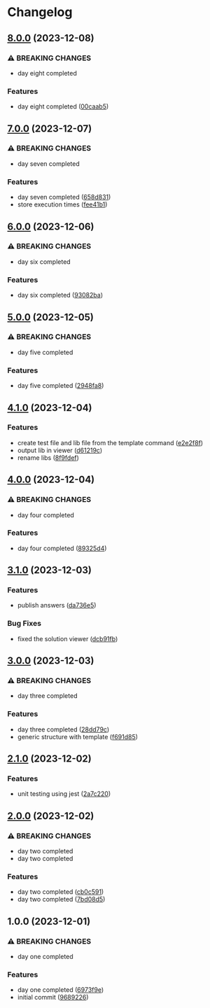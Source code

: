 # Changelog

## [8.0.0](https://github.com/sergiorgiraldo/AdventOfCode2023/compare/v7.0.0...v8.0.0) (2023-12-08)


### ⚠ BREAKING CHANGES

* day eight completed

### Features

* day eight completed ([00caab5](https://github.com/sergiorgiraldo/AdventOfCode2023/commit/00caab553ed697a34f1c6ed299fb3c4da899e0e0))

## [7.0.0](https://github.com/sergiorgiraldo/AdventOfCode2023/compare/v6.0.0...v7.0.0) (2023-12-07)


### ⚠ BREAKING CHANGES

* day seven completed

### Features

* day seven completed ([658d831](https://github.com/sergiorgiraldo/AdventOfCode2023/commit/658d831a6f5814d5c2a873c567ce8f59a64e81a6))
* store execution times ([fee41b1](https://github.com/sergiorgiraldo/AdventOfCode2023/commit/fee41b1caa4b61e4e758370a99f0872352e0e66d))

## [6.0.0](https://github.com/sergiorgiraldo/AdventOfCode2023/compare/v5.0.0...v6.0.0) (2023-12-06)


### ⚠ BREAKING CHANGES

* day six completed

### Features

* day six completed ([93082ba](https://github.com/sergiorgiraldo/AdventOfCode2023/commit/93082bad5d2f8670f72adbe1a52644373972c158))

## [5.0.0](https://github.com/sergiorgiraldo/AdventOfCode2023/compare/v4.1.0...v5.0.0) (2023-12-05)


### ⚠ BREAKING CHANGES

* day five completed

### Features

* day five completed ([2948fa8](https://github.com/sergiorgiraldo/AdventOfCode2023/commit/2948fa8c4231a9cec939cc1e86d40289136579d1))

## [4.1.0](https://github.com/sergiorgiraldo/AdventOfCode2023/compare/v4.0.0...v4.1.0) (2023-12-04)


### Features

* create test file and lib file from the template command ([e2e2f8f](https://github.com/sergiorgiraldo/AdventOfCode2023/commit/e2e2f8fad9ae6a60f0fb029fcb782af1db86fdb3))
* output lib in viewer ([d61219c](https://github.com/sergiorgiraldo/AdventOfCode2023/commit/d61219c785884caca7932fd7d08a51b45505480c))
* rename libs ([8f9fdef](https://github.com/sergiorgiraldo/AdventOfCode2023/commit/8f9fdefc36e30d750bb39f3eff1f8b2c6d9191e5))

## [4.0.0](https://github.com/sergiorgiraldo/AdventOfCode2023/compare/v3.1.0...v4.0.0) (2023-12-04)


### ⚠ BREAKING CHANGES

* day four  completed

### Features

* day four  completed ([89325d4](https://github.com/sergiorgiraldo/AdventOfCode2023/commit/89325d41477d6d9196ed87377d04add15da3b41e))

## [3.1.0](https://github.com/sergiorgiraldo/AdventOfCode2023/compare/v3.0.0...v3.1.0) (2023-12-03)


### Features

* publish answers ([da736e5](https://github.com/sergiorgiraldo/AdventOfCode2023/commit/da736e5a5a8b63fd1fe067cf6f4bc0a4615355ea))


### Bug Fixes

* fixed the solution viewer ([dcb91fb](https://github.com/sergiorgiraldo/AdventOfCode2023/commit/dcb91fb5cc69debb42cce936620293c650150f31))

## [3.0.0](https://github.com/sergiorgiraldo/AdventOfCode2023/compare/v2.1.0...v3.0.0) (2023-12-03)


### ⚠ BREAKING CHANGES

* day three completed

### Features

* day three completed ([28dd79c](https://github.com/sergiorgiraldo/AdventOfCode2023/commit/28dd79cea750627d0bde4afc924cc9358afc24df))
* generic structure with template ([f691d85](https://github.com/sergiorgiraldo/AdventOfCode2023/commit/f691d857127d753606750fbb1ef33c069a78dc0a))

## [2.1.0](https://github.com/sergiorgiraldo/AdventOfCode2023/compare/v2.0.0...v2.1.0) (2023-12-02)


### Features

* unit testing using jest ([2a7c220](https://github.com/sergiorgiraldo/AdventOfCode2023/commit/2a7c2208a4a0c8e26332f998d71868fd91742d2b))

## [2.0.0](https://github.com/sergiorgiraldo/AdventOfCode2023/compare/v1.0.0...v2.0.0) (2023-12-02)


### ⚠ BREAKING CHANGES

* day two completed
* day two completed

### Features

* day two completed ([cb0c591](https://github.com/sergiorgiraldo/AdventOfCode2023/commit/cb0c5912c8b159fec0226d5272455c23c605aeab))
* day two completed ([7bd08d5](https://github.com/sergiorgiraldo/AdventOfCode2023/commit/7bd08d5b12f091efa06d6e12b01adf2132b0fb5a))

## 1.0.0 (2023-12-01)


### ⚠ BREAKING CHANGES

* day one completed

### Features

* day one completed ([6973f9e](https://github.com/sergiorgiraldo/AdventOfCode2023/commit/6973f9e1dde677a67ab652109737c5035dd6819f))
* initial commit ([9689226](https://github.com/sergiorgiraldo/AdventOfCode2023/commit/96892269e59091455a684b45532eeec6524f5a1a))
